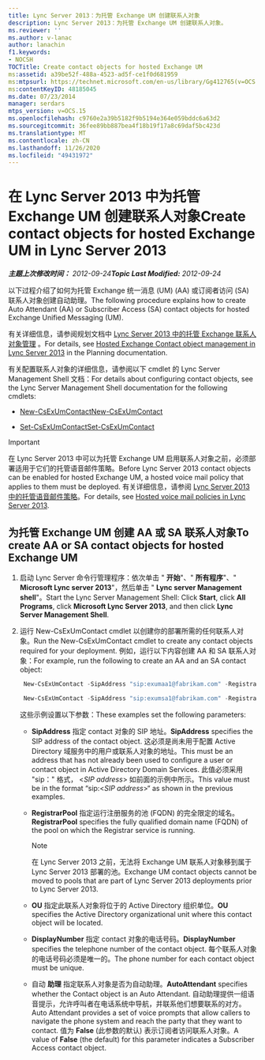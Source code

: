 ```yaml
---
title: Lync Server 2013：为托管 Exchange UM 创建联系人对象
description: Lync Server 2013：为托管 Exchange UM 创建联系人对象。
ms.reviewer: ''
ms.author: v-lanac
author: lanachin
f1.keywords:
- NOCSH
TOCTitle: Create contact objects for hosted Exchange UM
ms:assetid: a39be52f-488a-4523-ad5f-ce1f0d681959
ms:mtpsurl: https://technet.microsoft.com/en-us/library/Gg412765(v=OCS.15)
ms:contentKeyID: 48185045
ms.date: 07/23/2014
manager: serdars
mtps_version: v=OCS.15
ms.openlocfilehash: c9760e2a39b5182f9b5194e364e059bddc6a63d2
ms.sourcegitcommit: 36fee89bb887bea4f18b19f17a8c69daf5bc423d
ms.translationtype: MT
ms.contentlocale: zh-CN
ms.lasthandoff: 11/26/2020
ms.locfileid: "49431972"
---
```

# <a name="create-contact-objects-for-hosted-exchange-um-in-lync-server-2013"></a><span data-ttu-id="04b09-103">在 Lync Server 2013 中为托管 Exchange UM 创建联系人对象</span><span class="sxs-lookup"><span data-stu-id="04b09-103">Create contact objects for hosted Exchange UM in Lync Server 2013</span></span>

<div data-xmlns="http://www.w3.org/1999/xhtml">

<div class="topic" data-xmlns="http://www.w3.org/1999/xhtml" data-msxsl="urn:schemas-microsoft-com:xslt" data-cs="https://msdn.microsoft.com/">

<div data-asp="https://msdn2.microsoft.com/asp">



</div>

<div id="mainSection">

<div id="mainBody"><span data-ttu-id="04b09-104">

<span> </span></span><span class="sxs-lookup"><span data-stu-id="04b09-104">

<span> </span></span></span>

<span data-ttu-id="04b09-105">_**主题上次修改时间：** 2012-09-24_</span><span class="sxs-lookup"><span data-stu-id="04b09-105">_**Topic Last Modified:** 2012-09-24_</span></span>

<span data-ttu-id="04b09-106">以下过程介绍了如何为托管 Exchange 统一消息 (UM)  (AA) 或订阅者访问 (SA) 联系人对象创建自动助理。</span><span class="sxs-lookup"><span data-stu-id="04b09-106">The following procedure explains how to create Auto Attendant (AA) or Subscriber Access (SA) contact objects for hosted Exchange Unified Messaging (UM).</span></span>

<span data-ttu-id="04b09-107">有关详细信息，请参阅规划文档中 [Lync Server 2013 中的托管 Exchange 联系人对象管理](lync-server-2013-hosted-exchange-contact-object-management.md) 。</span><span class="sxs-lookup"><span data-stu-id="04b09-107">For details, see [Hosted Exchange Contact object management in Lync Server 2013](lync-server-2013-hosted-exchange-contact-object-management.md) in the Planning documentation.</span></span>

<span data-ttu-id="04b09-108">有关配置联系人对象的详细信息，请参阅以下 cmdlet 的 Lync Server Management Shell 文档：</span><span class="sxs-lookup"><span data-stu-id="04b09-108">For details about configuring contact objects, see the Lync Server Management Shell documentation for the following cmdlets:</span></span>

  - [<span data-ttu-id="04b09-109">New-CsExUmContact</span><span class="sxs-lookup"><span data-stu-id="04b09-109">New-CsExUmContact</span></span>](https://docs.microsoft.com/powershell/module/skype/New-CsExUmContact)

  - [<span data-ttu-id="04b09-110">Set-CsExUmContact</span><span class="sxs-lookup"><span data-stu-id="04b09-110">Set-CsExUmContact</span></span>](https://docs.microsoft.com/powershell/module/skype/Set-CsExUmContact)

<div class=" ">


> [!IMPORTANT]  
> <span data-ttu-id="04b09-111">在 Lync Server 2013 中可以为托管 Exchange UM 启用联系人对象之前，必须部署适用于它们的托管语音邮件策略。</span><span class="sxs-lookup"><span data-stu-id="04b09-111">Before Lync Server 2013 contact objects can be enabled for hosted Exchange UM, a hosted voice mail policy that applies to them must be deployed.</span></span> <span data-ttu-id="04b09-112">有关详细信息，请参阅 <A href="lync-server-2013-hosted-voice-mail-policies.md">Lync Server 2013 中的托管语音邮件策略</A>。</span><span class="sxs-lookup"><span data-stu-id="04b09-112">For details, see <A href="lync-server-2013-hosted-voice-mail-policies.md">Hosted voice mail policies in Lync Server 2013</A>.</span></span>



</div>

<div>

## <a name="to-create-aa-or-sa-contact-objects-for-hosted-exchange-um"></a><span data-ttu-id="04b09-113">为托管 Exchange UM 创建 AA 或 SA 联系人对象</span><span class="sxs-lookup"><span data-stu-id="04b09-113">To create AA or SA contact objects for hosted Exchange UM</span></span>

1.  <span data-ttu-id="04b09-114">启动 Lync Server 命令行管理程序：依次单击 " **开始**"、" **所有程序**"、" **Microsoft Lync server 2013**"，然后单击 " **Lync server Management shell**"。</span><span class="sxs-lookup"><span data-stu-id="04b09-114">Start the Lync Server Management Shell: Click **Start**, click **All Programs**, click **Microsoft Lync Server 2013**, and then click **Lync Server Management Shell**.</span></span>

2.  <span data-ttu-id="04b09-115">运行 New-CsExUmContact cmdlet 以创建你的部署所需的任何联系人对象。</span><span class="sxs-lookup"><span data-stu-id="04b09-115">Run the New-CsExUmContact cmdlet to create any contact objects required for your deployment.</span></span> <span data-ttu-id="04b09-116">例如，运行以下内容创建 AA 和 SA 联系人对象：</span><span class="sxs-lookup"><span data-stu-id="04b09-116">For example, run the following to create an AA and an SA contact object:</span></span>
    
       ```powershell
        New-CsExUmContact -SipAddress "sip:exumaa1@fabrikam.com" -RegistrarPool "RedmondPool.litwareinc.com" -OU "HostedExUM Integration" -DisplayNumber "+14255550101" -AutoAttendant $True
       ```
    
       ```powershell
        New-CsExUmContact -SipAddress "sip:exumsa1@fabrikam.com" -RegistrarPool "RedmondPool.litwareinc.com" -OU "HostedExUM Integration" -DisplayNumber "+14255550101"
       ```
    
    <span data-ttu-id="04b09-117">这些示例设置以下参数：</span><span class="sxs-lookup"><span data-stu-id="04b09-117">These examples set the following parameters:</span></span>
    
      - <span data-ttu-id="04b09-118">**SipAddress** 指定 contact 对象的 SIP 地址。</span><span class="sxs-lookup"><span data-stu-id="04b09-118">**SipAddress** specifies the SIP address of the contact object.</span></span> <span data-ttu-id="04b09-119">这必须是尚未用于配置 Active Directory 域服务中的用户或联系人对象的地址。</span><span class="sxs-lookup"><span data-stu-id="04b09-119">This must be an address that has not already been used to configure a user or contact object in Active Directory Domain Services.</span></span> <span data-ttu-id="04b09-120">此值必须采用 "sip：" 格式， \<*SIP address*\> 如前面的示例中所示。</span><span class="sxs-lookup"><span data-stu-id="04b09-120">This value must be in the format “sip:\<*SIP address*\>“ as shown in the previous examples.</span></span>
    
      - <span data-ttu-id="04b09-121">**RegistrarPool** 指定运行注册服务的池 (FQDN) 的完全限定的域名。</span><span class="sxs-lookup"><span data-stu-id="04b09-121">**RegistrarPool** specifies the fully qualified domain name (FQDN) of the pool on which the Registrar service is running.</span></span>
        
        <div class=" ">
        

        > [!NOTE]  
        > <span data-ttu-id="04b09-122">在 Lync Server 2013 之前，无法将 Exchange UM 联系人对象移到属于 Lync Server 2013 部署的池。</span><span class="sxs-lookup"><span data-stu-id="04b09-122">Exchange UM contact objects cannot be moved to pools that are part of Lync Server 2013 deployments prior to Lync Server 2013.</span></span>

        
        </div>
    
      - <span data-ttu-id="04b09-123">**OU** 指定此联系人对象将位于的 Active Directory 组织单位。</span><span class="sxs-lookup"><span data-stu-id="04b09-123">**OU** specifies the Active Directory organizational unit where this contact object will be located.</span></span>
    
      - <span data-ttu-id="04b09-124">**DisplayNumber** 指定 contact 对象的电话号码。</span><span class="sxs-lookup"><span data-stu-id="04b09-124">**DisplayNumber** specifies the telephone number of the contact object.</span></span> <span data-ttu-id="04b09-125">每个联系人对象的电话号码必须是唯一的。</span><span class="sxs-lookup"><span data-stu-id="04b09-125">The phone number for each contact object must be unique.</span></span>
    
      - <span data-ttu-id="04b09-126">自动 **助理** 指定联系人对象是否为自动助理。</span><span class="sxs-lookup"><span data-stu-id="04b09-126">**AutoAttendant** specifies whether the Contact object is an Auto Attendant.</span></span> <span data-ttu-id="04b09-127">自动助理提供一组语音提示，允许呼叫者在电话系统中导航，并联系他们想要联系的对方。</span><span class="sxs-lookup"><span data-stu-id="04b09-127">Auto Attendant provides a set of voice prompts that allow callers to navigate the phone system and reach the party that they want to contact.</span></span> <span data-ttu-id="04b09-128">值为 **False** (此参数的默认) 表示订阅者访问联系人对象。</span><span class="sxs-lookup"><span data-stu-id="04b09-128">A value of **False** (the default) for this parameter indicates a Subscriber Access contact object.</span></span>

<span data-ttu-id="04b09-129"></div>

</div>

<span> </span>

</div>

</div>

</span><span class="sxs-lookup"><span data-stu-id="04b09-129"></div>

</div>

<span> </span>

</div>

</div>

</span></span></div>

